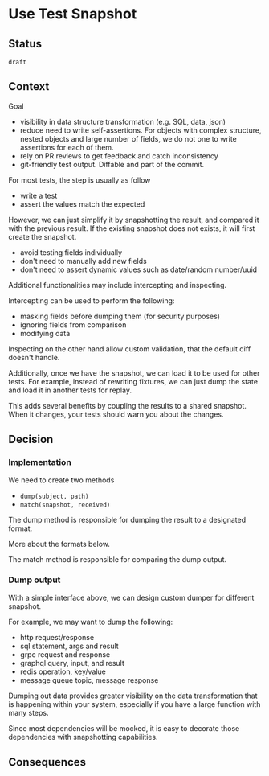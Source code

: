 # Use Test Snapshot

## Status

`draft`

## Context
Goal
- visibility in data structure transformation (e.g. SQL, data, json)
- reduce need to write self-assertions. For objects with complex structure, nested objects and large number of fields, we do not one to write assertions for each of them.
- rely on PR reviews to get feedback and catch inconsistency
- git-friendly test output. Diffable and part of the commit.


For most tests, the step is usually as follow
- write a test
- assert the values match the expected


However, we can just simplify it by snapshotting the result, and compared it with the previous result. If the existing snapshot does not exists, it will first create the snapshot.

- avoid testing fields individually
- don't need to manually add new fields
- don't need to assert dynamic values such as date/random number/uuid

Additional functionalities may include intercepting and inspecting.

Intercepting can be used to perform the following:


- masking fields before dumping them (for security purposes)
- ignoring fields from comparison
- modifying data

Inspecting on the other hand allow custom validation, that the default diff doesn't handle.

Additionally, once we have the snapshot, we can load it to be used for other tests. For example, instead of rewriting fixtures, we can just dump the state and load it in another tests for replay. 

This adds several benefits by coupling the results to a shared snapshot. When it changes, your tests should warn you about the changes.

## Decision

### Implementation

We need to create two methods
- `dump(subject, path)`
- `match(snapshot, received)`

The dump method is responsible for dumping the result to a designated format.

More about the formats below.

The match method is responsible for comparing the dump output.

### Dump output

With a simple interface above, we can design custom dumper for different snapshot.

For example, we may want to dump the following:

- http request/response
- sql statement, args and result
- grpc request and response
- graphql query, input, and result
- redis operation, key/value
- message queue topic, message response

Dumping out data provides greater visibility on the data transformation that is happening within your system, especially if you have a large function with many steps.

Since most dependencies will be mocked, it is easy to decorate those dependencies with snapshotting capabilities.


## Consequences 
